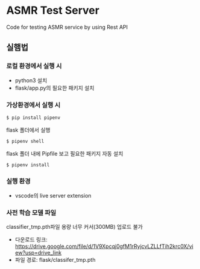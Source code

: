 # ASMR Test Server
Code for testing ASMR service by using Rest API

## 실햄법

### 로컬 환경에서 실행 시 
- python3 설치 
- flask/app.py의 필요한 패키지 설치

### 가상환경에서 실행 시
```bash
$ pip install pipenv
```
flask 폴더에서 실행
```bash
$ pipenv shell
```
flask 폴더 내에 Pipfile 보고 필요한 패키지 자동 설치
```bash
$ pipenv install
```

### 실행 환경
- vscode의 live server extension 

### 사전 학습 모델 파일
classifier_tmp.pth파일 용량 너무 커서(300MB) 업로드 불가
- 다운로드 링크: https://drive.google.com/file/d/1V9Xpcqj0gfM1rRyjcvLZLLfTih2krc0X/view?usp=drive_link
- 파일 경로: flask/classifer_tmp.pth

